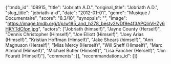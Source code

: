 {"tmdb_id": 108915, "title": "Jobriath A.D.", "original_title": "Jobriath A.D.", "slug_title": "jobriath-a-d", "date": "2012-01-01", "genre": "Musique / Documentaire", "score": "8.3/10", "synopsis": "", "image": "https://image.tmdb.org/t/p/w185_and_h278_bestv2/vDf9e4f3APQlnVHZy6HKYTdCfpn.jpg", "actors": ["Jobriath (himself)", "Jayne County (Herself)", "Dennis Christopher (Himself)", "Joe Elliott (Himself)", "Joey Arias (Himself)", "Kristian Hoffman (Himself)", "Jake Shears (himself)", "Ann Magnuson (Herself)", "Miss Mercy (Herself)", "Will Sheff (Himself)", "Marc Almond (Himself)", "Michael Butler (Himself)", "Lisa Fancher (Herself)", "Jim Fouratt (Himself)"], "comments": [], "recommandations_id": []}